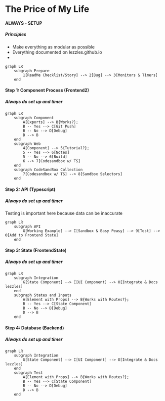 # The Price of My Life
#### ALWAYS - SETUP 
##### Principles 
- Make everything as modular as possible 
- Everything documented on lezzles.github.io 
- 
```mermaid
graph LR
	subgraph Prepare
		1[ReadMe Checklist/Story] --> 2[Bug] --> 3[Monitors & Timers]
	end
```
#### Step 1: Component Process (Frontend2) 
##### Always do set up and timer 
```mermaid
graph LR
	subgraph Component
		A[Exports] --> B{Works?};
		B -- Yes --> C[Git Push]
		B -- No --> D[Debug]
		D --> B
	end
	subgraph Web
		4[Component] --> 5{Tutorial?};
		5 -- Yes --> 6[Notes]
		5 -- No --> 6[Build]
		6 --> 7[Codesandbox w/ TS]
	end
	subgraph CodeSandBox Collection 
		7[Codesandbox w/ TS] --> 8[Sandbox Selectors]
	end
```
#### Step 2: API (Typescript)
##### Always do set up and timer 
Testing is important here because data can be inaccurate
```mermaid
graph LR
	subgraph API
		G[Working Example] --> I[Sandbox & Easy Peasy] --> 9[Test] --> O[Add to Frontend State]
	end
```
#### Step 3:  State (FrontendState) 
##### Always do set up and timer 
```mermaid
graph LR
	subgraph Integration
		G[State Component] --> I[UI Component] --> O[Integrate & Docs lezzles]
	end
	subgraph States and Inputs
		A[Element with Props] --> B{Works with Routes?};
		B -- Yes --> C[State Component]
		B -- No --> D[Debug]
		D --> B
	end
```

#### Step 4:  Database (Backend) 
##### Always do set up and timer 
```mermaid
graph LR
	subgraph Integration
		G[State Component] --> I[UI Component] --> O[Integrate & Docs lezzles]
	end
	subgraph Test
		A[Element with Props] --> B{Works with Routes?};
		B -- Yes --> C[State Component]
		B -- No --> D[Debug]
		D --> B
	end
```
